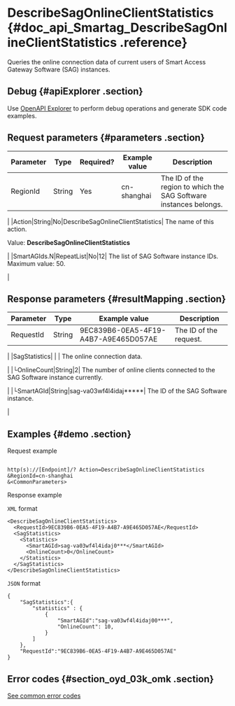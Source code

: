 # DescribeSagOnlineClientStatistics {#doc_api_Smartag_DescribeSagOnlineClientStatistics .reference}

Queries the online connection data of current users of Smart Access Gateway Software \(SAG\) instances.

## Debug {#apiExplorer .section}

Use [OpenAPI Explorer](https://api.aliyun.com/#product=Smartag&api=DescribeSagOnlineClientStatistics) to perform debug operations and generate SDK code examples.

## Request parameters {#parameters .section}

|Parameter|Type|Required?|Example value|Description|
|---------|----|---------|-------------|-----------|
|RegionId|String|Yes|cn-shanghai| The ID of the region to which the SAG Software instances belongs.

 |
|Action|String|No|DescribeSagOnlineClientStatistics| The name of this action.

 Value: **DescribeSagOnlineClientStatistics**

 |
|SmartAGIds.N|RepeatList|No|12| The list of SAG Software instance IDs. Maximum value: 50.

 |

## Response parameters {#resultMapping .section}

|Parameter|Type|Example value|Description|
|---------|----|-------------|-----------|
|RequestId|String|9EC839B6-0EA5-4F19-A4B7-A9E465D057AE| The ID of the request.

 |
|SagStatistics| | | The online connection data.

 |
|└OnlineCount|String|2| The number of online clients connected to the SAG Software instance currently.

 |
|└SmartAGId|String|sag-va03wf4l4idaj\*\*\*\*\*| The ID of the SAG Software instance.

 |

## Examples {#demo .section}

Request example

``` {#request_demo}

http(s)://[Endpoint]/? Action=DescribeSagOnlineClientStatistics
&RegionId=cn-shanghai
&<CommonParameters>

```

Response example

`XML` format

``` {#xml_return_success_demo}
<DescribeSagOnlineClientStatistics>
  <RequestId>9EC839B6-0EA5-4F19-A4B7-A9E465D057AE</RequestId>
  <SagStatistics>
    <Statistics>
      <SmartAGId>sag-va03wf4l4idaj0***</SmartAGId>
      <OnlineCount>0</OnlineCount>
    </Statistics> 
  </SagStatistics>
</DescribeSagOnlineClientStatistics>

```

`JSON` format

``` {#json_return_success_demo}
{
	"SagStatistics":{
		"statistics" : {
			{
				"SmartAGId":"sag-va03wf4l4idaj00***",
				"OnlineCount": 10,
			}
		]
	},
	"RequestId":"9EC839B6-0EA5-4F19-A4B7-A9E465D057AE"
}
```

## Error codes {#section_oyd_03k_omk .section}

[See common error codes](https://error-center.aliyun.com/status/product/Smartag)

